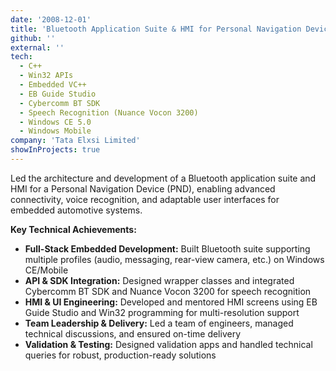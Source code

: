 ```yaml
---
date: '2008-12-01'
title: 'Bluetooth Application Suite & HMI for Personal Navigation Device'
github: ''
external: ''
tech:
  - C++
  - Win32 APIs
  - Embedded VC++
  - EB Guide Studio
  - Cybercomm BT SDK
  - Speech Recognition (Nuance Vocon 3200)
  - Windows CE 5.0
  - Windows Mobile
company: 'Tata Elxsi Limited'
showInProjects: true
---
```


Led the architecture and development of a Bluetooth application suite and HMI for a Personal Navigation Device (PND), enabling advanced connectivity, voice recognition, and adaptable user interfaces for embedded automotive systems.

**Key Technical Achievements:**

- **Full-Stack Embedded Development:** Built Bluetooth suite supporting multiple profiles (audio, messaging, rear-view camera, etc.) on Windows CE/Mobile
- **API & SDK Integration:** Designed wrapper classes and integrated Cybercomm BT SDK and Nuance Vocon 3200 for speech recognition
- **HMI & UI Engineering:** Developed and mentored HMI screens using EB Guide Studio and Win32 programming for multi-resolution support
- **Team Leadership & Delivery:** Led a team of engineers, managed technical discussions, and ensured on-time delivery
- **Validation & Testing:** Designed validation apps and handled technical queries for robust, production-ready solutions
